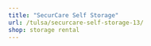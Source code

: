 ```yaml
---
title: "SecurCare Self Storage"
url: /tulsa/securcare-self-storage-13/
shop: storage rental
---
```

